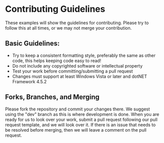 # Contributing Guidelines

These examples will show the guidelines for contributing. Please try to follow this at all times, or we may not merge your contribution.

## Basic Guidelines:
- Try to keep a consistent formatting style, preferably the same as other code, this helps keeping code easy to read!
- Do not include any copyrighted software or intellectual property
- Test your work before committing/submitting a pull request
- Changes must support at least Windows Vista or later and dotNET Framework 4.5.2

## Forks, Branches, and Merging
Please fork the repository and commit your changes there. We suggest using the "dev" branch as this is where development is done. When you are ready for us to look over your work, submit a pull request following our pull request template, and we will look over it. If there is an issue that needs to be resolved before merging, then we will leave a comment on the pull request.
